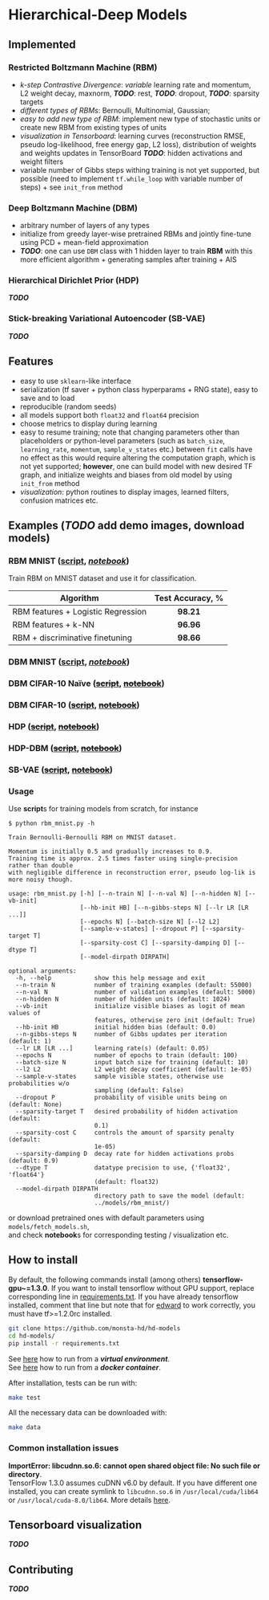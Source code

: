 # Hierarchical-Deep Models

## Implemented
### Restricted Boltzmann Machine (RBM)
* *k-step Contrastive Divergence*: *variable* learning rate and momentum, L2 weight decay, maxnorm, ***TODO***: rest, ***TODO***: dropout, ***TODO***: sparsity targets
* *different types of RBMs*: Bernoulli, Multinomial, Gaussian;
* *easy to add new type of RBM*: implement new type of stochastic units or create new RBM from existing types of units
* *visualization in Tensorboard*: learning curves (reconstruction RMSE, pseudo log-likelihood, free energy gap, L2 loss), distribution of weights and weights updates in TensorBoard ***TODO***: hidden activations and weight filters
* variable number of Gibbs steps withing training is not yet supported, but possible (need to implement `tf.while_loop` with variable number of steps) + see `init_from` method

### Deep Boltzmann Machine (DBM)
* arbitrary number of layers of any types
* initialize from greedy layer-wise pretrained RBMs and jointly fine-tune using PCD + mean-field approximation
* ***TODO***: one can use `DBM` class with 1 hidden layer to train **RBM** with this more efficient algorithm + generating samples after training + AIS

### Hierarchical Dirichlet Prior (HDP)
***TODO***

### Stick-breaking Variational Autoencoder (SB-VAE)
***TODO***

## Features
* easy to use `sklearn`-like interface
* serialization (tf saver + python class hyperparams + RNG state), easy to save and to load
* reproducible (random seeds)
* all models support both `float32` and `float64` precision
* choose metrics to display during learning
* easy to resume training; note that changing parameters other than placeholders or python-level parameters (such as `batch_size`, `learning_rate`, `momentum`, `sample_v_states` etc.) between `fit` calls have no effect as this would require altering the computation graph, which is not yet supported; **however**, one can build model with new desired TF graph, and initialize weights and biases from old model by using `init_from` method
* *visualization*: python routines to display images, learned filters, confusion matrices etc.

## Examples (***TODO*** add demo images, download models)
### RBM MNIST ([script](examples/rbm_mnist.py), *[notebook](notebooks/rbm_mnist.ipynb)*)
Train RBM on MNIST dataset and use it for classification.

| <div align="center">Algorithm</div> | Test Accuracy, % |
| :--- | :---: |
| RBM features + Logistic Regression | **98.21** |
| RBM features + k-NN | **96.96** |
| RBM + discriminative finetuning | **98.66** |

### DBM MNIST ([script](examples/dbm_mnist.py), *[notebook](notebooks/dbm_mnist.ipynb)*)
### DBM CIFAR-10 Naïve (~~[script]()~~, ~~[notebook]()~~)
### DBM CIFAR-10 (~~[script]()~~, ~~[notebook]()~~)
### HDP (~~[script]()~~, ~~[notebook]()~~)
### HDP-DBM (~~[script]()~~, ~~[notebook]()~~)
### SB-VAE (~~[script]()~~, ~~[notebook]()~~)
### Usage
Use **script**s for training models from scratch, for instance
```
$ python rbm_mnist.py -h

Train Bernoulli-Bernoulli RBM on MNIST dataset.

Momentum is initially 0.5 and gradually increases to 0.9.
Training time is approx. 2.5 times faster using single-precision rather than double
with negligible difference in reconstruction error, pseudo log-lik is more noisy though.

usage: rbm_mnist.py [-h] [--n-train N] [--n-val N] [--n-hidden N] [--vb-init]
                    [--hb-init HB] [--n-gibbs-steps N] [--lr LR [LR ...]]
                    [--epochs N] [--batch-size N] [--l2 L2]
                    [--sample-v-states] [--dropout P] [--sparsity-target T]
                    [--sparsity-cost C] [--sparsity-damping D] [--dtype T]
                    [--model-dirpath DIRPATH]

optional arguments:
  -h, --help            show this help message and exit
  --n-train N           number of training examples (default: 55000)
  --n-val N             number of validation examples (default: 5000)
  --n-hidden N          number of hidden units (default: 1024)
  --vb-init             initialize visible biases as logit of mean values of
                        features, otherwise zero init (default: True)
  --hb-init HB          initial hidden bias (default: 0.0)
  --n-gibbs-steps N     number of Gibbs updates per iteration (default: 1)
  --lr LR [LR ...]      learning rate(s) (default: 0.05)
  --epochs N            number of epochs to train (default: 100)
  --batch-size N        input batch size for training (default: 10)
  --l2 L2               L2 weight decay coefficient (default: 1e-05)
  --sample-v-states     sample visible states, otherwise use probabilities w/o
                        sampling (default: False)
  --dropout P           probability of visible units being on (default: None)
  --sparsity-target T   desired probability of hidden activation (default:
                        0.1)
  --sparsity-cost C     controls the amount of sparsity penalty (default:
                        1e-05)
  --sparsity-damping D  decay rate for hidden activations probs (default: 0.9)
  --dtype T             datatype precision to use, {'float32', 'float64'}
                        (default: float32)
  --model-dirpath DIRPATH
                        directory path to save the model (default:
                        ../models/rbm_mnist/)
```
or download pretrained ones with default parameters using `models/fetch_models.sh`, 
</br>
and check **notebook**s for corresponding testing / visualization etc.

## How to install
By default, the following commands install (among others) **tensorflow-gpu~=1.3.0**. If you want to install tensorflow without GPU support, replace corresponding line in [requirements.txt](requirements.txt). If you have already tensorflow installed, comment that line but note that for [edward](http://edwardlib.org/) to work correctly, you must have tf>=1.2.0rc installed.
```bash
git clone https://github.com/monsta-hd/hd-models
cd hd-models/
pip install -r requirements.txt
```
See [here](docs/virtualenv.md) how to run from a ***virtual environment***.
</br>
See [here](docs/docker.md) how to run from a ***docker container***.

After installation, tests can be run with:
```bash
make test
```
All the necessary data can be downloaded with:
```bash
make data
```
### Common installation issues
**ImportError: libcudnn.so.6: cannot open shared object file: No such file or directory**.<br/>
TensorFlow 1.3.0 assumes cuDNN v6.0 by default. If you have different one installed, you can create symlink to `libcudnn.so.6` in `/usr/local/cuda/lib64` or `/usr/local/cuda-8.0/lib64`. More details [here](https://stackoverflow.com/questions/42013316/after-building-tensorflow-from-source-seeing-libcudart-so-and-libcudnn-errors).

## Tensorboard visualization
***TODO***

## Contributing
***TODO***
